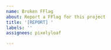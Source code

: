 ```yaml
---
name: Broken FFlag
about: Report a FFlag for this project
title: '[REPORT] '
labels: ''
assignees: pixelyloaf

---
```



